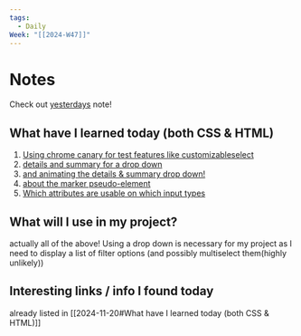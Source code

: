 ```yaml
---
tags:
  - Daily
Week: "[[2024-W47]]"
---
```


# Notes

Check out [yesterdays](2024-11-19) note!

## What have I learned today (both CSS & HTML)

1. [Using chrome canary for test features like customizableselect](https://open-ui.org/components/customizableselect/)
2. [details and summary for a drop down](https://developer.mozilla.org/en-US/docs/Web/HTML/Element/details)
3. [and animating the details & summary drop down!](https://www.youtube.com/watch?v=idoaw75xjhU)
4. [about the marker pseudo-element](https://developer.mozilla.org/en-US/docs/Web/CSS/::marker)
5. [Which attributes are usable on which input types](https://developer.mozilla.org/en-US/docs/Web/HTML/Element/input)

## What will I use in my project?

actually all of the above! Using a drop down is necessary for my project as I need to display a list of filter options (and possibly multiselect them(highly unlikely))

## Interesting links / info I found today

already listed in [[2024-11-20#What have I learned today (both CSS & HTML)]]
